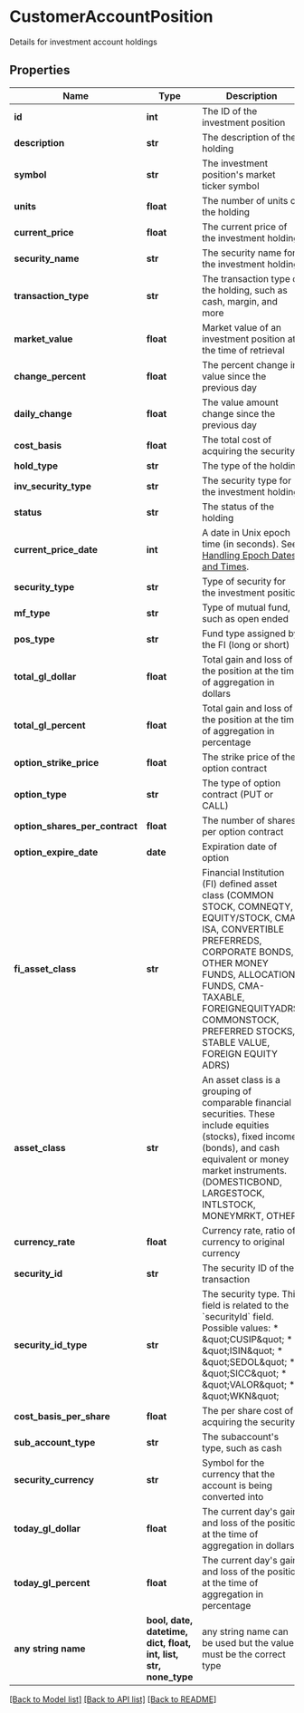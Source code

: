 # CustomerAccountPosition

Details for investment account holdings

## Properties
Name | Type | Description | Notes
------------ | ------------- | ------------- | -------------
**id** | **int** | The ID of the investment position | [optional] 
**description** | **str** | The description of the holding | [optional] 
**symbol** | **str** | The investment position&#39;s market ticker symbol | [optional] 
**units** | **float** | The number of units of the holding | [optional] 
**current_price** | **float** | The current price of the investment holding | [optional] 
**security_name** | **str** | The security name for the investment holding | [optional] 
**transaction_type** | **str** | The transaction type of the holding, such as cash, margin, and more | [optional] 
**market_value** | **float** | Market value of an investment position at the time of retrieval | [optional] 
**change_percent** | **float** | The percent change in value since the previous day | [optional] 
**daily_change** | **float** | The value amount change since the previous day | [optional] 
**cost_basis** | **float** | The total cost of acquiring the security | [optional] 
**hold_type** | **str** | The type of the holding | [optional] 
**inv_security_type** | **str** | The security type for the investment holding | [optional] 
**status** | **str** | The status of the holding | [optional] 
**current_price_date** | **int** | A date in Unix epoch time (in seconds). See: [Handling Epoch Dates and Times](https://developer.mastercard.com/open-banking-us/documentation/codes-and-formats/). | [optional] 
**security_type** | **str** | Type of security for the investment position | [optional] 
**mf_type** | **str** | Type of mutual fund, such as open ended | [optional] 
**pos_type** | **str** | Fund type assigned by the FI (long or short) | [optional] 
**total_gl_dollar** | **float** | Total gain and loss of the position at the time of aggregation in dollars | [optional] 
**total_gl_percent** | **float** | Total gain and loss of the position at the time of aggregation in percentage | [optional] 
**option_strike_price** | **float** | The strike price of the option contract | [optional] 
**option_type** | **str** | The type of option contract (PUT or CALL) | [optional] 
**option_shares_per_contract** | **float** | The number of shares per option contract | [optional] 
**option_expire_date** | **date** | Expiration date of option | [optional] 
**fi_asset_class** | **str** | Financial Institution (FI) defined asset class (COMMON STOCK, COMNEQTY, EQUITY/STOCK, CMA-ISA, CONVERTIBLE PREFERREDS, CORPORATE BONDS, OTHER MONEY FUNDS, ALLOCATION FUNDS, CMA-TAXABLE, FOREIGNEQUITYADRS, COMMONSTOCK, PREFERRED STOCKS, STABLE VALUE, FOREIGN EQUITY ADRS) | [optional] 
**asset_class** | **str** | An asset class is a grouping of comparable financial securities. These include equities (stocks), fixed income (bonds), and cash equivalent or money market instruments. (DOMESTICBOND, LARGESTOCK, INTLSTOCK, MONEYMRKT, OTHER) | [optional] 
**currency_rate** | **float** | Currency rate, ratio of currency to original currency | [optional] 
**security_id** | **str** | The security ID of the transaction | [optional] 
**security_id_type** | **str** | The security type. This field is related to the &#x60;securityId&#x60; field. Possible values: * \&quot;CUSIP\&quot;  * \&quot;ISIN\&quot;  * \&quot;SEDOL\&quot;  * \&quot;SICC\&quot;  * \&quot;VALOR\&quot;  * \&quot;WKN\&quot; | [optional] 
**cost_basis_per_share** | **float** | The per share cost of acquiring the security | [optional] 
**sub_account_type** | **str** | The subaccount&#39;s type, such as cash | [optional] 
**security_currency** | **str** | Symbol for the currency that the account is being converted into | [optional] 
**today_gl_dollar** | **float** | The current day&#39;s gain and loss of the position at the time of aggregation in dollars | [optional] 
**today_gl_percent** | **float** | The current day&#39;s gain and loss of the position at the time of aggregation in percentage | [optional] 
**any string name** | **bool, date, datetime, dict, float, int, list, str, none_type** | any string name can be used but the value must be the correct type | [optional]

[[Back to Model list]](../README.md#documentation-for-models) [[Back to API list]](../README.md#documentation-for-api-endpoints) [[Back to README]](../README.md)



